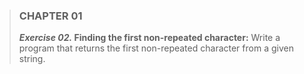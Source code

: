 > ### CHAPTER 01
> **_Exercise 02._ Finding the first non-repeated character:**  Write a program that returns the
first non-repeated character from a given string.